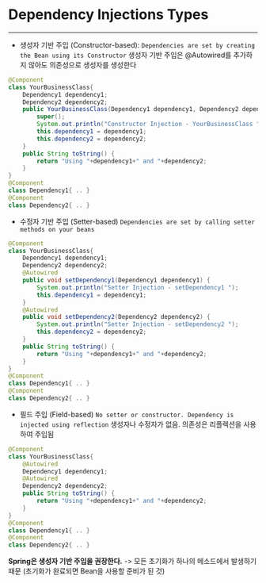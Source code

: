 # Dependency Injections Types
***
- 생성자 기반 주입 (Constructor-based):
  `Dependencies are set by creating the Bean using its Constructor`
  생성자 기반 주입은 @Autowired를 추가하지 않아도 의존성으로 생성자를 생성한다
``` java
@Component  
class YourBusinessClass{  
    Dependency1 dependency1;  
    Dependency2 dependency2;  
    public YourBusinessClass(Dependency1 dependency1, Dependency2 dependency2) {  
        super();  
        System.out.println("Constructor Injection - YourBusinessClass ");  
        this.dependency1 = dependency1;  
        this.dependency2 = dependency2;  
    }  
    public String toString() {  
        return "Using "+dependency1+" and "+dependency2;  
    }  
}
@Component  
class Dependency1{ .. }  
@Component  
class Dependency2{ .. }
```
- 수정자 기반 주입 (Setter-based)
  `Dependencies are set by calling setter methods on your beans`
``` java
@Component  
class YourBusinessClass{  
    Dependency1 dependency1;  
    Dependency2 dependency2;  
    @Autowired  
    public void setDependency1(Dependency1 dependency1) {  
        System.out.println("Setter Injection - setDependency1 ");  
        this.dependency1 = dependency1;  
    }  
    @Autowired  
    public void setDependency2(Dependency2 dependency2) {  
        System.out.println("Setter Injection - setDependency2 ");  
        this.dependency2 = dependency2;  
    }  
    public String toString() {  
        return "Using "+dependency1+" and "+dependency2;  
    }  
}
@Component  
class Dependency1{ .. }  
@Component  
class Dependency2{ .. }
```

- 필드 주입 (Field-based)
  `No setter or constructor. Dependency is injected using reflection`
  생성자나 수정자가 없음. 의존성은 리플렉션을 사용하여 주입됨
``` java
@Component  
class YourBusinessClass{  
    @Autowired  
    Dependency1 dependency1;  
    @Autowired  
    Dependency2 dependency2;  
    public String toString() {  
        return "Using "+dependency1+" and "+dependency2;  
    }  
}  
@Component  
class Dependency1{ .. }  
@Component  
class Dependency2{ .. }
```

**Spring은 생성자 기반 주입을 권장한다.**
-> 모든 초기화가 하나의 메소드에서 발생하기 때문 (초기화가 완료되면 Bean을 사용할 준비가 된 것)
